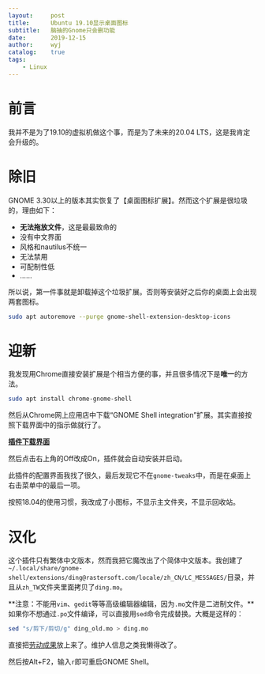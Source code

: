 ```yaml
---
layout:		post
title:		Ubuntu 19.10显示桌面图标
subtitle:	脑抽的Gnome只会删功能
date:		2019-12-15
author:		wyj
catalog:	true
tags:
    - Linux
---
```


# 前言

我并不是为了19.10的虚拟机做这个事，而是为了未来的20.04 LTS，这是我肯定会升级的。

# 除旧

GNOME 3.30以上的版本其实恢复了【桌面图标扩展】。然而这个扩展是很垃圾的，理由如下：

- **无法拖放文件**，这是最最致命的
- 没有中文界面
- 风格和nautilus不统一
- 无法禁用
- 可配制性低
- ……

所以说，第一件事就是卸载掉这个垃圾扩展。否则等安装好之后你的桌面上会出现两套图标。

```bash
sudo apt autoremove --purge gnome-shell-extension-desktop-icons
```

# 迎新

我发现用Chrome直接安装扩展是个相当方便的事，并且很多情况下是**唯一**的方法。

```bash
sudo apt install chrome-gnome-shell 
```

然后从Chrome网上应用店中下载“GNOME Shell integration”扩展。其实直接按照下载界面中的指示做就行了。

[**插件下载界面**](https://extensions.gnome.org/extension/2087/desktop-icons-ng-ding/)

然后点击右上角的Off改成On，插件就会自动安装并启动。

此插件的配置界面我找了很久，最后发现它不在`gnome-tweaks`中，而是在桌面上右击菜单中的最后一项。

按照18.04的使用习惯，我改成了小图标，不显示主文件夹，不显示回收站。

# 汉化

这个插件只有繁体中文版本，然而我把它魔改出了个简体中文版本。我创建了`~/.local/share/gnome-shell/extensions/ding@rastersoft.com/locale/zh_CN/LC_MESSAGES/`目录，并且从`zh_TW`文件夹里面拷贝了`ding.mo`。

**注意：不能用`vim`、`gedit`等等高级编辑器编辑，因为`.mo`文件是二进制文件。**如果你不想通过`.po`文件编译，可以直接用`sed`命令完成替换。大概是这样的：

```bash
sed "s/剪下/剪切/g" ding_old.mo > ding.mo
```

直接把[劳动成果](/img/ding.mo)放上来了。维护人信息之类我懒得改了。

然后按Alt+F2，输入`r`即可重启GNOME Shell。
